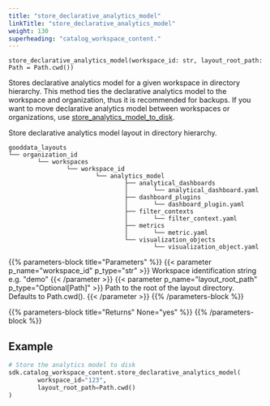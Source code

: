 ```yaml
---
title: "store_declarative_analytics_model"
linkTitle: "store_declarative_analytics_model"
weight: 130
superheading: "catalog_workspace_content."
---
```




``store_declarative_analytics_model(workspace_id: str, layout_root_path: Path = Path.cwd())``

Stores declarative analytics model for a given workspace in directory hierarchy. This method ties the declarative analytics model to the workspace and organization, thus it is recommended for backups. If you want to move declarative analytics model between workspaces or organizations, use [store_analytics_model_to_disk](../store_analytics_model_to_disk/).

Store declarative analytics model layout in directory hierarchy.

    gooddata_layouts
    └── organization_id
            └── workspaces
                    └── workspace_id
                            └── analytics_model
                                    ├── analytical_dashboards
                                    │       └── analytical_dashboard.yaml
                                    ├── dashboard_plugins
                                    │       └── dashboard_plugin.yaml
                                    ├── filter_contexts
                                    │       └── filter_context.yaml
                                    ├── metrics
                                    │       └── metric.yaml
                                    └── visualization_objects
                                            └── visualization_object.yaml

{{% parameters-block  title="Parameters" %}}
{{< parameter p_name="workspace_id" p_type="str" >}}
Workspace identification string e.g. "demo"
{{< /parameter >}}
{{< parameter p_name="layout_root_path" p_type="Optional[Path]" >}}
Path to the root of the layout directory. Defaults to Path.cwd().
{{< /parameter >}}
{{% /parameters-block %}}

{{% parameters-block title="Returns" None="yes" %}}
{{% /parameters-block %}}

## Example

```python
# Store the analytics model to disk
sdk.catalog_workspace_content.store_declarative_analytics_model(
        workspace_id="123",
        layout_root_path=Path.cwd()
)
```
